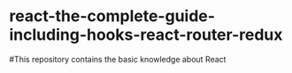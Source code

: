 # react-the-complete-guide-including-hooks-react-router-redux
#This repository contains the basic knowledge about React
